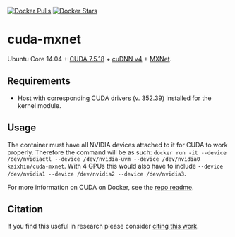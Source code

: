 [![Docker Pulls](https://img.shields.io/docker/pulls/kaixhin/cuda-mxnet.svg)](https://hub.docker.com/r/kaixhin/cuda-mxnet/)
[![Docker Stars](https://img.shields.io/docker/stars/kaixhin/cuda-mxnet.svg)](https://hub.docker.com/r/kaixhin/cuda-mxnet/)

cuda-mxnet
==========
Ubuntu Core 14.04 + [CUDA 7.5.18](http://www.nvidia.com/object/cuda_home_new.html) + [cuDNN v4](https://developer.nvidia.com/cuDNN) + [MXNet](http://mxnet.rtfd.org/).

Requirements
------------

- Host with corresponding CUDA drivers (v. 352.39) installed for the kernel module.

Usage
-----
The container must have all NVIDIA devices attached to it for CUDA to work properly.
Therefore the command will be as such: `docker run -it --device /dev/nvidiactl --device /dev/nvidia-uvm --device /dev/nvidia0 kaixhin/cuda-mxnet`.
With 4 GPUs this would also have to include `--device /dev/nvidia1 --device /dev/nvidia2 --device /dev/nvidia3`.

For more information on CUDA on Docker, see the [repo readme](https://github.com/Kaixhin/dockerfiles#cuda).

Citation
--------
If you find this useful in research please consider [citing this work](https://github.com/Kaixhin/dockerfiles/blob/master/CITATION.md).
